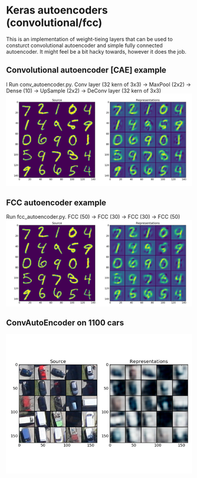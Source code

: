 # Keras autoencoders (convolutional/fcc)
This is an implementation of weight-tieing layers that can be used to consturct convolutional autoencoder and 
simple fully connected autoencoder. It might feel be a bit hacky towards, however it does the job.

## Convolutional autoencoder [CAE] example 
l
Run conv_autoencoder.py.
Conv layer (32 kern of 3x3) -> MaxPool (2x2) -> Dense (10) -> UpSample (2x2) -> DeConv layer (32 kern of 3x3)
![ConvAutoEncoder MNIST representations](./img/cc.png "ConvAutoEncoder MNIST representations")

## FCC autoencoder example

Run fcc_autoencoder.py.
FСС (50) -> FСС (30) -> FСС (30) -> FСС (50)
![FСС MNIST representations](./img/fcc.png "ConvAutoEncoder MNIST representations")

## ConvAutoEncoder on 1100 cars 

![ConvAutoEncoder cars representations](./img/cars.png "ConvAutoEncoder cars representations")
